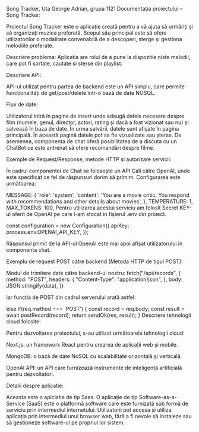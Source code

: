 Song Tracker, Uta George Adrian, grupa 1121
Documentația proiectului – Song Tracker:

Proiectul Song Tracker este o aplicație creată pentru a vă ajuta să urmăriți și să organizați muzica preferată. Scopul său principal este să ofere utilizatorilor o modalitate convenabilă de a descoperi, sterge și gestiona melodiile preferate.

Descriere problema:
Aplicatia are rolul de a pune la dispozitie niste melodii, care pot fi sortate, cautate si sterse din playlist.


Descriere API:

API-ul utilizat pentru partea de backend este un API simplu, care permite funcționalități de get/post/delete într-o bază de date NOSQL.

Flux de date:

Utilizatorul intră în pagina de insert unde adaugă datele necesare despre film (numele, genul, director, actori, rating și dacă a fost vizionat sau nu) și salvează în baza de date. În urma salvării, datele sunt afișate în pagina principală. În această pagină datele pot sa fie vizualizate sau șterse. De asemenea, componenta de chat oferă posibilitatea de a discuta cu un ChatBot ce este antrenat să ofere recomandări despre filme.

Exemple de Request/Response, metode HTTP și autorizare servicii:

În cadrul componentei de Chat se folosește un API Call către OpenAI, unde este specificat ce fel de răspunsuri dorim să primim. Configurarea este următoarea:

MESSAGE: {
		'role': 'system',
		'content': 'You are a movie critic. You respond with recommendations and other details about movies',
	},
	TEMPERATURE: 1,
	MAX_TOKENS: 100,
Pentru utilizarea acestui serviciu am folosit Secret KEY-ul oferit de OpenAI pe care l-am stocat in fișierul .env din proiect.

const configuration = new Configuration({ apiKey: process.env.OPENAI_API_KEY, });

Răspunsul primit de la API-ul OpenAI este mai apoi afișat utilizatorului în componenta chat.

Exemplu de request POST către backend (Metoda HTTP de tipul POST):

Modul de trimitere date către backend-ul nostru: fetch("/api/records", { method: "POST", headers: { "Content-Type": "application/json", }, body: JSON.stringify(data), })

Iar funcția de POST din cadrul serverului arată astfel:

else if(req.method === 'POST') {
	const record = req.body;
	const result = await postRecord(record);
	return sendOk(res, result);
}
Descriere tehnologii cloud folosite:

Pentru dezvoltarea proiectului, s-au utilizat următoarele tehnologii cloud:

Next.js: un framework React pentru crearea de aplicații web și mobile.

MongoDB: o bază de date NoSQL cu scalabilitate orizontală și verticală.

OpenAI API: un API care furnizează instrumente de inteligență artificială pentru dezvoltatori.

Detalii despre aplicatie:

Aceasta este o aplciatie de tip Saas. O aplicație de tip Software-as-a-Service (SaaS) este o platformă software care este furnizată sub formă de serviciu prin intermediul internetului. Utilizatorii pot accesa și utiliza aplicația prin intermediul unui browser web, fără a fi nevoie să instaleze sau să gestioneze software-ul pe propriul lor sistem.
